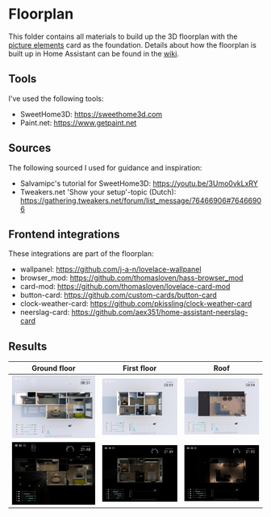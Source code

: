 # Floorplan
This folder contains all materials to build up the 3D floorplan with the [picture elements](https://www.home-assistant.io/dashboards/picture-elements/) card as the foundation. Details about how the floorplan is built up in Home Assistant can be found in the [wiki](https://github.com/EBOOZ/HomeAssistant/wiki/3.-Floorplan).

## Tools
I've used the following tools:
* SweetHome3D: https://sweethome3d.com
* Paint.net: https://www.getpaint.net

## Sources
The following sourced I used for guidance and inspiration:
* Salvamipc's tutorial for SweetHome3D: https://youtu.be/3Umo0vkLxRY
* Tweakers.net 'Show your setup'-topic (Dutch): https://gathering.tweakers.net/forum/list_message/76466906#76466906

## Frontend integrations
These integrations are part of the floorplan:
* wallpanel: https://github.com/j-a-n/lovelace-wallpanel
* browser_mod: https://github.com/thomasloven/hass-browser_mod
* card-mod: https://github.com/thomasloven/lovelace-card-mod
* button-card: https://github.com/custom-cards/button-card
* clock-weather-card: https://github.com/pkissling/clock-weather-card
* neerslag-card: https://github.com/aex351/home-assistant-neerslag-card

## Results
| Ground floor | First floor | Roof |
| --- | --- | --- |
| ![A 3D-picture of a house during the day, containing sensor information from Home Assistant](day_01_groundfloor.jpeg) | ![A 3D-picture of a house during the day, containing sensor information from Home Assistant](day_02_upstairs.jpeg) | ![A 3D-picture of a house during the day, containing sensor information from Home Assistant](day_03_roof.jpeg) |
| ![A 3D-picture of a house during the night, containing sensor information from Home Assistant](night_01_groundfloor.jpeg) | ![A 3D-picture of a house during the night, containing sensor information from Home Assistant](night_02_upstairs.jpeg) | ![A 3D-picture of a house during the night, containing sensor information from Home Assistant](night_03_roof.jpeg) |
